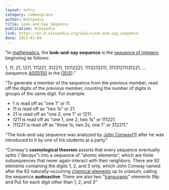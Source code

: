 ```yaml
---
layout: entry
category: commonplace
author: Wikipedia
title: Look-and-Say Sequence
publication: Wikipedia
link: https://en.m.wikipedia.org/wiki/Look-and-say_sequence
date: 2023-01-09
---
```


"In [mathematics](https://en.wikipedia.org/wiki/Mathematics), the **look-and-say sequence** is the [sequence of integers](https://en.wikipedia.org/wiki/Integer_sequence) beginning as follows:

1, 11, 21, 1211, 111221, 312211, 13112221, 1113213211, 31131211131221, ... (sequence [A005150](https://oeis.org/A005150) in the [OEIS](https://en.wikipedia.org/wiki/On-Line_Encyclopedia_of_Integer_Sequences))."

"To generate a member of the sequence from the previous member, read off the digits of the previous member, counting the number of digits in groups of the same digit. For example:

* 1 is read off as "one 1" or 11.
* 11 is read off as "two 1s" or 21.
* 21 is read off as "one 2, one 1" or 1211.
* 1211 is read off as "one 1, one 2, two 1s" or 111221.
* 111221 is read off as "three 1s, two 2s, one 1" or 312211."

"The look-and-say sequence was analyzed by [John Conway](https://en.wikipedia.org/wiki/John_Horton_Conway)[[1]](https://en.wikipedia.org/wiki/Look-and-say_sequence#cite_note-Conway-original-article-1) after he was introduced to it by one of his students at a party"

"Conway's **cosmological theorem** asserts that every sequence eventually splits ("decays") into a sequence of "atomic elements", which are finite subsequences that never again interact with their neighbors. There are 92 elements containing the digits 1, 2, and 3 only, which John Conway named after the 92 naturally-occurring [chemical elements](https://en.wikipedia.org/wiki/Chemical_element) up to uranium, calling the sequence **audioactive**. There are also two "[transuranic](https://en.wikipedia.org/wiki/Transuranic)" elements (Np and Pu) for each digit other than 1, 2, and 3"
